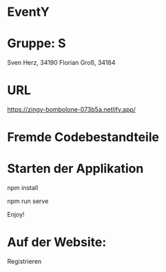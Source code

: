 # EventY

# Gruppe: S

Sven Herz, 34190
Florian Groß, 34184

# URL

https://zingy-bombolone-073b5a.netlify.app/

# Fremde Codebestandteile

# Starten der Applikation

npm install

npm run serve

Enjoy!

# Auf der Website:

Registrieren
